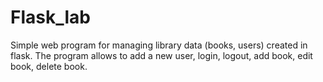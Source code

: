 # Flask_lab

Simple web program for managing library data (books, users) created in flask. 
The program allows to add a new user, login, logout, add book, edit book, delete book.
